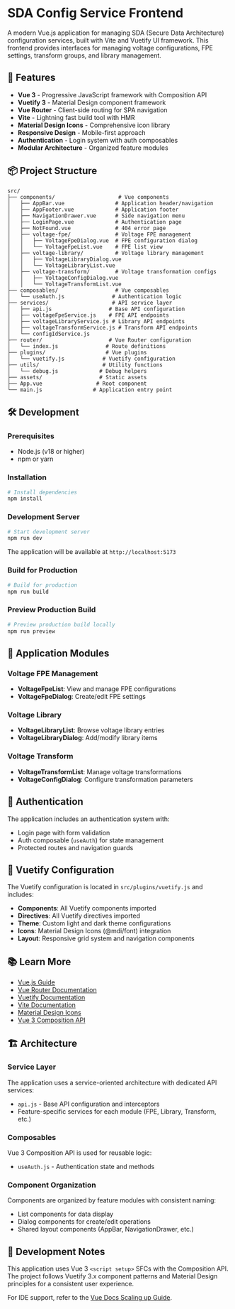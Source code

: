 # SDA Config Service Frontend

A modern Vue.js application for managing SDA (Secure Data Architecture) configuration services, built with Vite and Vuetify UI framework. This frontend provides interfaces for managing voltage configurations, FPE settings, transform groups, and library management.

## 🚀 Features

- **Vue 3** - Progressive JavaScript framework with Composition API
- **Vuetify 3** - Material Design component framework
- **Vue Router** - Client-side routing for SPA navigation
- **Vite** - Lightning fast build tool with HMR
- **Material Design Icons** - Comprehensive icon library
- **Responsive Design** - Mobile-first approach
- **Authentication** - Login system with auth composables
- **Modular Architecture** - Organized feature modules

## 📦 Project Structure

```
src/
├── components/                    # Vue components
│   ├── AppBar.vue                # Application header/navigation
│   ├── AppFooter.vue             # Application footer
│   ├── NavigationDrawer.vue      # Side navigation menu
│   ├── LoginPage.vue             # Authentication page
│   ├── NotFound.vue              # 404 error page
│   ├── voltage-fpe/              # Voltage FPE management
│   │   ├── VoltageFpeDialog.vue  # FPE configuration dialog
│   │   └── VoltageFpeList.vue    # FPE list view
│   ├── voltage-library/          # Voltage library management
│   │   ├── VoltageLibraryDialog.vue
│   │   └── VoltageLibraryList.vue
│   ├── voltage-transform/        # Voltage transformation configs
│   │   ├── VoltageConfigDialog.vue
│   │   └── VoltageTransformList.vue
├── composables/                  # Vue composables
│   └── useAuth.js               # Authentication logic
├── services/                    # API service layer
│   ├── api.js                  # Base API configuration
│   ├── voltageFpeService.js    # FPE API endpoints
│   ├── voltageLibraryService.js # Library API endpoints
│   ├── voltageTransformService.js # Transform API endpoints
│   └── configIdService.js
├── router/                     # Vue Router configuration
│   └── index.js               # Route definitions
├── plugins/                   # Vue plugins
│   └── vuetify.js            # Vuetify configuration
├── utils/                    # Utility functions
│   └── debug.js             # Debug helpers
├── assets/                  # Static assets
├── App.vue                 # Root component
└── main.js                # Application entry point
```

## 🛠️ Development

### Prerequisites

- Node.js (v18 or higher)
- npm or yarn

### Installation

```bash
# Install dependencies
npm install
```

### Development Server

```bash
# Start development server
npm run dev
```

The application will be available at `http://localhost:5173`

### Build for Production

```bash
# Build for production
npm run build
```

### Preview Production Build

```bash
# Preview production build locally
npm run preview
```

## 🔧 Application Modules

### Voltage FPE Management

- **VoltageFpeList**: View and manage FPE configurations
- **VoltageFpeDialog**: Create/edit FPE settings

### Voltage Library

- **VoltageLibraryList**: Browse voltage library entries
- **VoltageLibraryDialog**: Add/modify library items

### Voltage Transform

- **VoltageTransformList**: Manage voltage transformations
- **VoltageConfigDialog**: Configure transformation parameters

## 🔐 Authentication

The application includes an authentication system with:

- Login page with form validation
- Auth composable (`useAuth`) for state management
- Protected routes and navigation guards

## 🎨 Vuetify Configuration

The Vuetify configuration is located in `src/plugins/vuetify.js` and includes:

- **Components**: All Vuetify components imported
- **Directives**: All Vuetify directives imported
- **Theme**: Custom light and dark theme configurations
- **Icons**: Material Design Icons (@mdi/font) integration
- **Layout**: Responsive grid system and navigation components

## 📚 Learn More

- [Vue.js Guide](https://vuejs.org/guide/quick-start.html)
- [Vue Router Documentation](https://router.vuejs.org/)
- [Vuetify Documentation](https://vuetifyjs.com/en/getting-started/installation/)
- [Vite Documentation](https://vitejs.dev/guide/)
- [Material Design Icons](https://materialdesignicons.com/)
- [Vue 3 Composition API](https://vuejs.org/guide/extras/composition-api-faq.html)

## 🏗️ Architecture

### Service Layer

The application uses a service-oriented architecture with dedicated API services:

- `api.js` - Base API configuration and interceptors
- Feature-specific services for each module (FPE, Library, Transform, etc.)

### Composables

Vue 3 Composition API is used for reusable logic:

- `useAuth.js` - Authentication state and methods

### Component Organization

Components are organized by feature modules with consistent naming:

- List components for data display
- Dialog components for create/edit operations
- Shared layout components (AppBar, NavigationDrawer, etc.)

## 📝 Development Notes

This application uses Vue 3 `<script setup>` SFCs with the Composition API. The project follows Vuetify 3.x component patterns and Material Design principles for a consistent user experience.

For IDE support, refer to the [Vue Docs Scaling up Guide](https://vuejs.org/guide/scaling-up/tooling.html#ide-support).
